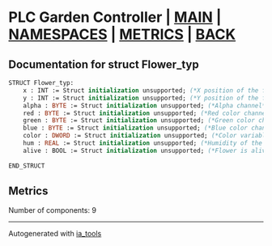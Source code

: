 # PLC Garden Controller | [MAIN] | [NAMESPACES] | [METRICS] | [BACK]  

## Documentation for struct Flower_typ  

```pascal
STRUCT Flower_typ:
    x : INT := Struct initialization unsupported; (*X position of the flower cell in the HMI*)
    y : INT := Struct initialization unsupported; (*Y position of the flower cell in the HMI*)
    alpha : BYTE := Struct initialization unsupported; (*Alpha channel*)
    red : BYTE := Struct initialization unsupported; (*Red color channel*)
    green : BYTE := Struct initialization unsupported; (*Green color channel*)
    blue : BYTE := Struct initialization unsupported; (*Blue color channel*)
    color : DWORD := Struct initialization unsupported; (*Color variable to be used in the graphics*)
    hum : REAL := Struct initialization unsupported; (*Humidity of the flower cell*)
    alive : BOOL := Struct initialization unsupported; (*Flower is alive*)
  
END_STRUCT
```

## Metrics  

Number of components: 9  

---
Autogenerated with [ia_tools](https://github.com/tkucic/ia_tools)  

[MAIN]: ../../../../index_st.md
[NAMESPACES]: ../../nsList_st.md
[METRICS]: ../../../metrics_st.md
[BACK]: ../nsMain_st.md
